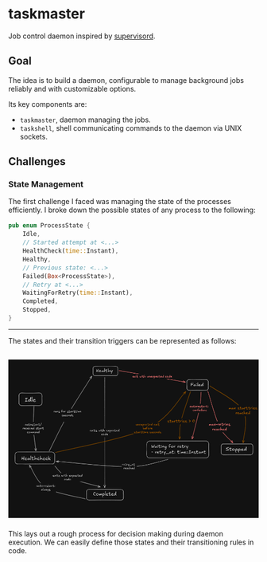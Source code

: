 # taskmaster
Job control daemon inspired by [supervisord](https://supervisord.org/index.html).

## Goal
The idea is to build a daemon, configurable to manage background jobs reliably and with customizable options. 

Its key components are:
- `taskmaster`, daemon managing the jobs.
- `taskshell`, shell communicating commands to the daemon via UNIX sockets.

## Challenges
### State Management
The first challenge I faced was managing the state of the processes efficiently. I broke down the possible states of any process to the following:
```rust
pub enum ProcessState {
    Idle,
    // Started attempt at <...>
    HealthCheck(time::Instant),
    Healthy,
    // Previous state: <...>
    Failed(Box<ProcessState>),
    // Retry at <...>
    WaitingForRetry(time::Instant),
    Completed,
    Stopped,
}
```
---
The states and their transition triggers can be represented as follows:

![alt text](assets/statediagram.png)
---
This lays out a rough process for decision making during daemon execution. We can easily define those states and their transitioning rules in code. 